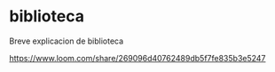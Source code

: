 # biblioteca

Breve explicacion de biblioteca

https://www.loom.com/share/269096d40762489db5f7fe835b3e5247
